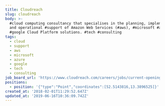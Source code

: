 ```yaml
---
title: Cloudreach
slug: cloudreach
body: >-
  #cloud computing consultancy that specialises in the planning, implementation
  and operational #support of Amazon Web Services (#aws), #microsoft #azure and
  #google Cloud Platform solutions. #tech #consulting
tags:
  - cloud
  - support
  - aws
  - microsoft
  - azure
  - google
  - tech
  - consulting
job_board_url: 'https://www.cloudreach.com/careers/jobs/current-openings/?gh_src=72uvka'
positions:
  - position: '{"type":"Point","coordinates":[52.5143816,13.3896525]}'
created_at: '2018-02-01T11:29:52.647Z'
updated_at: '2019-06-16T10:36:09.742Z'
---
```


